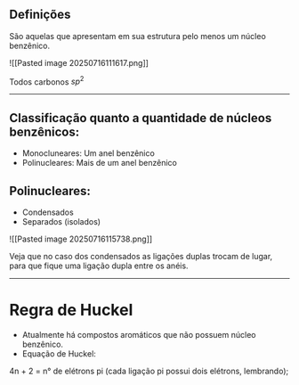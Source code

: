 ## Definições

São aquelas que apresentam em sua estrutura pelo menos um núcleo benzênico. 

![[Pasted image 20250716111617.png]]

Todos carbonos $sp^2$ 

---

## Classificação quanto a quantidade de núcleos benzênicos:

- Monocluneares: Um anel benzênico
- Polinucleares: Mais de um anel benzênico

## Polinucleares:

- Condensados
- Separados (isolados)

![[Pasted image 20250716115738.png]]

Veja que no caso dos condensados as ligações duplas trocam de lugar, para que fique uma ligação dupla entre os anéis. 

---
# Regra de Huckel

- Atualmente há compostos aromáticos que não possuem núcleo benzênico. 
- Equação de Huckel: 

4n + 2 = n° de elétrons pi (cada ligação pi possui dois elétrons, lembrando); 

